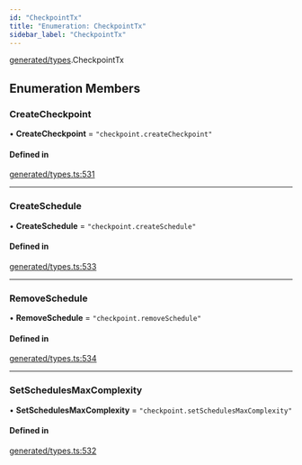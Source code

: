 ```yaml
---
id: "CheckpointTx"
title: "Enumeration: CheckpointTx"
sidebar_label: "CheckpointTx"
---
```


[generated/types](../../../../modules/Generated/Types/Types.md).CheckpointTx

## Enumeration Members

### CreateCheckpoint

• **CreateCheckpoint** = ``"checkpoint.createCheckpoint"``

#### Defined in

[generated/types.ts:531](https://github.com/PolymeshAssociation/polymesh-sdk/blob/15be87e8/src/generated/types.ts#L531)

___

### CreateSchedule

• **CreateSchedule** = ``"checkpoint.createSchedule"``

#### Defined in

[generated/types.ts:533](https://github.com/PolymeshAssociation/polymesh-sdk/blob/15be87e8/src/generated/types.ts#L533)

___

### RemoveSchedule

• **RemoveSchedule** = ``"checkpoint.removeSchedule"``

#### Defined in

[generated/types.ts:534](https://github.com/PolymeshAssociation/polymesh-sdk/blob/15be87e8/src/generated/types.ts#L534)

___

### SetSchedulesMaxComplexity

• **SetSchedulesMaxComplexity** = ``"checkpoint.setSchedulesMaxComplexity"``

#### Defined in

[generated/types.ts:532](https://github.com/PolymeshAssociation/polymesh-sdk/blob/15be87e8/src/generated/types.ts#L532)
